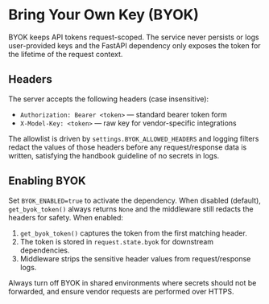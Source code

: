 # Bring Your Own Key (BYOK)

BYOK keeps API tokens request-scoped. The service never persists or logs user-provided keys and the FastAPI dependency only exposes the token for the lifetime of the request context.

## Headers

The server accepts the following headers (case insensitive):

- `Authorization: Bearer <token>` — standard bearer token form
- `X-Model-Key: <token>` — raw key for vendor-specific integrations

The allowlist is driven by `settings.BYOK_ALLOWED_HEADERS` and logging filters redact the values of those headers before any request/response data is written, satisfying the handbook guideline of no secrets in logs.

## Enabling BYOK

Set `BYOK_ENABLED=true` to activate the dependency. When disabled (default), `get_byok_token()` always returns `None` and the middleware still redacts the headers for safety. When enabled:

1. `get_byok_token()` captures the token from the first matching header.
2. The token is stored in `request.state.byok` for downstream dependencies.
3. Middleware strips the sensitive header values from request/response logs.

Always turn off BYOK in shared environments where secrets should not be forwarded, and ensure vendor requests are performed over HTTPS.
